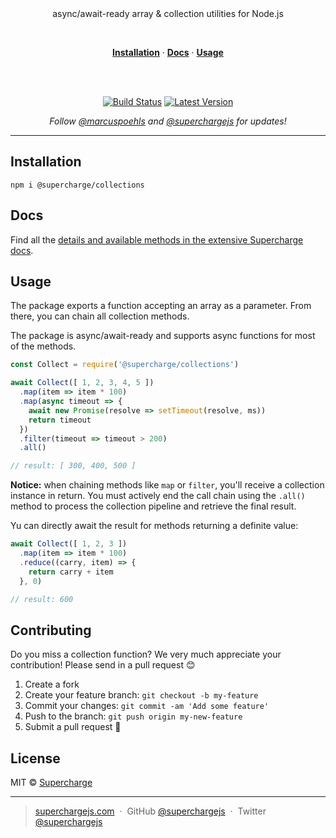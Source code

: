 <div align="center">
  <br/>
  <br/>
  <p>
    async/await-ready array & collection utilities for Node.js
  </p>
  <br/>
  <p>
    <a href="#installation"><strong>Installation</strong></a> ·
    <a href="#Docs"><strong>Docs</strong></a> ·
    <a href="#usage"><strong>Usage</strong></a>
  </p>
  <br/>
  <br/>
  <p>
    <a href="https://travis-ci.com/superchargejs/collections"><img src="https://travis-ci.com/superchargejs/collections.svg?branch=master" alt="Build Status" data-canonical-src="https://travis-ci.com/superchargejs/collections.svg?branch=master" style="max-width:100%;"></a>
    <a href="https://www.npmjs.com/package/@supercharge/collections"><img src="https://img.shields.io/npm/v/@supercharge/collections.svg" alt="Latest Version"></a>
  </p>
  <p>
    <em>Follow <a href="http://twitter.com/marcuspoehls">@marcuspoehls</a> and <a href="http://twitter.com/superchargejs">@superchargejs</a> for updates!</em>
  </p>
</div>

---

## Installation

```
npm i @supercharge/collections
```


## Docs
Find all the [details and available methods in the extensive Supercharge docs](https://superchargejs.com/docs/collections).


## Usage
The package exports a function accepting an array as a parameter. From there, you can chain all collection methods.

The package is async/await-ready and supports async functions for most of the methods.

```js
const Collect = require('@supercharge/collections')

await Collect([ 1, 2, 3, 4, 5 ])
  .map(item => item * 100)
  .map(async timeout => {
    await new Promise(resolve => setTimeout(resolve, ms))
    return timeout
  })
  .filter(timeout => timeout > 200)
  .all()

// result: [ 300, 400, 500 ]
```

**Notice:** when chaining methods like `map` or `filter`, you'll receive a collection instance in return. You must actively end the call chain using the `.all()` method to process the collection pipeline and retrieve the final result.

Yu can directly await the result for methods returning a definite value:

```js
await Collect([ 1, 2, 3 ])
  .map(item => item * 100)
  .reduce((carry, item) => {
    return carry + item
  }, 0)

// result: 600
```


## Contributing
Do you miss a collection function? We very much appreciate your contribution! Please send in a pull request 😊

1.  Create a fork
2.  Create your feature branch: `git checkout -b my-feature`
3.  Commit your changes: `git commit -am 'Add some feature'`
4.  Push to the branch: `git push origin my-new-feature`
5.  Submit a pull request 🚀


## License
MIT © [Supercharge](https://superchargejs.com)

---

> [superchargejs.com](https://superchargejs.com) &nbsp;&middot;&nbsp;
> GitHub [@superchargejs](https://github.com/superchargejs/) &nbsp;&middot;&nbsp;
> Twitter [@superchargejs](https://twitter.com/superchargejs)
